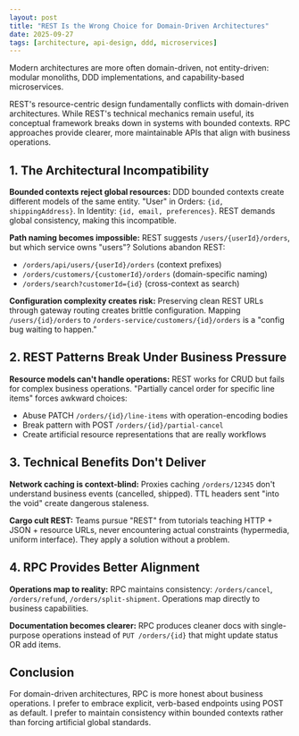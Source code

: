 ```yaml
---
layout: post
title: "REST Is the Wrong Choice for Domain-Driven Architectures"
date: 2025-09-27
tags: [architecture, api-design, ddd, microservices]
---
```


Modern architectures are more often domain-driven, not entity-driven: modular monoliths, DDD implementations, and capability-based microservices.

REST's resource-centric design fundamentally conflicts with domain-driven architectures. While REST's technical mechanics remain useful, its conceptual framework breaks down in systems with bounded contexts. RPC approaches provide clearer, more maintainable APIs that align with business operations.

## 1. The Architectural Incompatibility

**Bounded contexts reject global resources:** DDD bounded contexts create different models of the same entity. "User" in Orders: `{id, shippingAddress}`. In Identity: `{id, email, preferences}`. REST demands global consistency, making this incompatible.

**Path naming becomes impossible:** REST suggests `/users/{userId}/orders`, but which service owns "users"? Solutions abandon REST:
- `/orders/api/users/{userId}/orders` (context prefixes)
- `/orders/customers/{customerId}/orders` (domain-specific naming)
- `/orders/search?customerId={id}` (cross-context as search)

**Configuration complexity creates risk:** Preserving clean REST URLs through gateway routing creates brittle configuration. Mapping `/users/{id}/orders` to `/orders-service/customers/{id}/orders` is a "config bug waiting to happen."

## 2. REST Patterns Break Under Business Pressure

**Resource models can't handle operations:** REST works for CRUD but fails for complex business operations. "Partially cancel order for specific line items" forces awkward choices:
- Abuse PATCH `/orders/{id}/line-items` with operation-encoding bodies
- Break pattern with POST `/orders/{id}/partial-cancel`
- Create artificial resource representations that are really workflows

## 3. Technical Benefits Don't Deliver

**Network caching is context-blind:** Proxies caching `/orders/12345` don't understand business events (cancelled, shipped). TTL headers sent "into the void" create dangerous staleness.

**Cargo cult REST:** Teams pursue "REST" from tutorials teaching HTTP + JSON + resource URLs, never encountering actual constraints (hypermedia, uniform interface). They apply a solution without a problem.

## 4. RPC Provides Better Alignment

**Operations map to reality:** RPC maintains consistency: `/orders/cancel`, `/orders/refund`, `/orders/split-shipment`. Operations map directly to business capabilities.

**Documentation becomes clearer:** RPC produces cleaner docs with single-purpose operations instead of `PUT /orders/{id}` that might update status OR add items.

## Conclusion

For domain-driven architectures, RPC is more honest about business operations. I prefer to embrace explicit, verb-based endpoints using POST as default. I prefer to maintain consistency within bounded contexts rather than forcing artificial global standards.